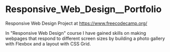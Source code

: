 # Responsive_Web_Design__Portfolio

Responsive Web Design Project at https://www.freecodecamp.org/

In "Responsive Web Design" course I have gained skills on making webpages that respond to different screen sizes by building a photo gallery with Flexbox and a layout with CSS Grid.

